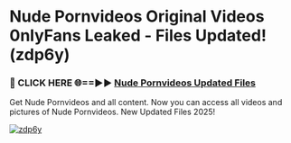 # Nude Pornvideos Original Videos 0nlyFans Leaked - Files Updated! (zdp6y)

<h3>🔴 CLICK HERE 🌐==►► <a href="https://tinyurl.com/y5r63du9" rel="nofollow">Nude Pornvideos Updated Files</a></h3>

Get Nude Pornvideos and all content. Now you can access all videos and pictures of Nude Pornvideos. New Updated Files 2025!

[![zdp6y](https://i.imgur.com/UVo9nyh.gif)](https://tinyurl.com/y5r63du9)